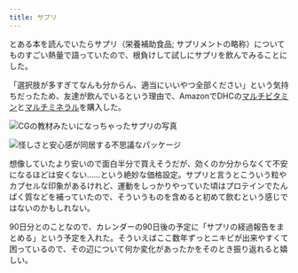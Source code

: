 ```yaml
---
title: サプリ
---
```

とある本を読んでいたらサプリ（栄養補助食品; サプリメントの略称）についてものすごい熱量で語っていたので、根負けして試しにサプリを飲んでみることにした。

「選択肢が多すぎてなんも分からん、適当にいいやつ全部ください」という気持ちだったため、友達が飲んでいるという理由で、AmazonでDHCの[マルチビタミン](https://www.amazon.co.jp/dp/B00GX1E3R6?th=1)と[マルチミネラル](https://www.amazon.co.jp/dp/B01MSSWA5K)を購入した。

![](https://lh3.googleusercontent.com/CHQ-9NEhY_PlCoJfMZJw4J9wL-s8PLcuaNeygKlwVApV9Jchpn2Ydl7a4l-hHyZYYLNvL4Ryzo-YMhPMF8AUDCQfIwduhTi5vYNpBFrcqq9KlENr914OvmCMLPVhEXeNATdn9ZR-UZi8VZDvW0BkIe1QuZSrs_8vw9ISkcMNENGKhfIQU0B9LscCVX3D "CGの教材みたいになっちゃったサプリの写真")

![](https://lh3.googleusercontent.com/HvUQ2n0sPXc7uFN9Rpu_H2QFOcp9N7K3hWL1YgJOF9JtL7Sq3MNdqck5AvOef2lxAe2-yprseKuJjbu5ogulCGcFDbxEYxn_1IQiKSoxX6ckpabW37XFBx3wjnVjXsmo0_PUHatcQYd3AlX7HNdF_ALyXqWhLRaPzBoo2ycMj36RVGE99wJWv2d7dpA7 "怪しさと安心感が同居する不思議なパッケージ")

想像していたより安いので面白半分で買えそうだが、効くのか分からなくて不安になるほどは安くない……という絶妙な価格設定。サプリと言うとこういう粒やカプセルな印象があるけれど、運動をしっかりやっていた頃はプロテインでたんぱく質などを補っていたので、そういうものを含めると初めて飲むという感じではないのかもしれない。

90日分とのことなので、カレンダーの90日後の予定に「サプリの経過報告をまとめる」という予定を入れた。そういえばここ数年ずっとニキビが出来やすくて困っているので、その辺について何か変化があったかをそのとき振り返れると嬉しい。
